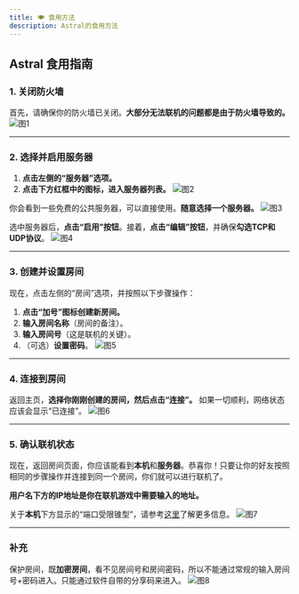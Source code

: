 ```yaml
---
title: 🍽️ 食用方法
description: Astral的食用方法
---
```



## Astral 食用指南
### 1. 关闭防火墙
首先，请确保你的防火墙已关闭。**大部分无法联机的问题都是由于防火墙导致的。**
![图1](/images/食用-1.png)


---
### 2. 选择并启用服务器
1. **点击左侧的“服务器”选项。**
2. **点击下方红框中的图标，进入服务器列表。**
![图2](/images/食用-2.png)

你会看到一些免费的公共服务器，可以直接使用。**随意选择一个服务器。**
![图3](/images/食用-3.png)

选中服务器后，**点击“启用”按钮**。接着，**点击“编辑”按钮**，并确保**勾选TCP和UDP协议**。
![图4](/images/食用-4.png)


---
### 3. 创建并设置房间
现在，点击左侧的“房间”选项，并按照以下步骤操作：
1. **点击“加号”图标创建新房间。**
2. **输入房间名称**（房间的备注）。
3. **输入房间号**（这是联机的关键）。
4. （可选）**设置密码**。
![图5](/images/食用-5.png)


---
### 4. 连接到房间
返回主页，**选择你刚刚创建的房间，然后点击“连接”。** 如果一切顺利，网络状态应该会显示“已连接”。
![图6](/images/食用-6.png)


---
### 5. 确认联机状态
现在，返回房间页面，你应该能看到**本机**和**服务器**。恭喜你！只要让你的好友按照相同的步骤操作并连接到同一个房间，你们就可以进行联机了。

**用户名下方的IP地址是你在联机游戏中需要输入的地址。**

关于**本机**下方显示的“端口受限锥型”，请参考[这里](/faq/nat/)了解更多信息。
![图7](/images/食用-7.png)


---
### 补充
保护房间，既**加密房间**，看不见房间号和房间密码，所以不能通过常规的输入房间号+密码进入。只能通过软件自带的分享码来进入。
![图8](/images/食用-8.png)
